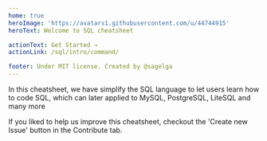 ```yaml
---
home: true
heroImage: 'https://avatars1.githubusercontent.com/u/44744915'
heroText: Welcome to SQL cheatsheet

actionText: Get Started →
actionLink: /sql/intro/command/

footer: Under MIT license. Created by @sagelga
---
```

In this cheatsheet, we have simplify the SQL language to let users learn how to code SQL, which can later applied to MySQL, PostgreSQL, LiteSQL and many more

If you liked to help us improve this cheatsheet, checkout the 'Create new Issue' button in the Contribute tab.
